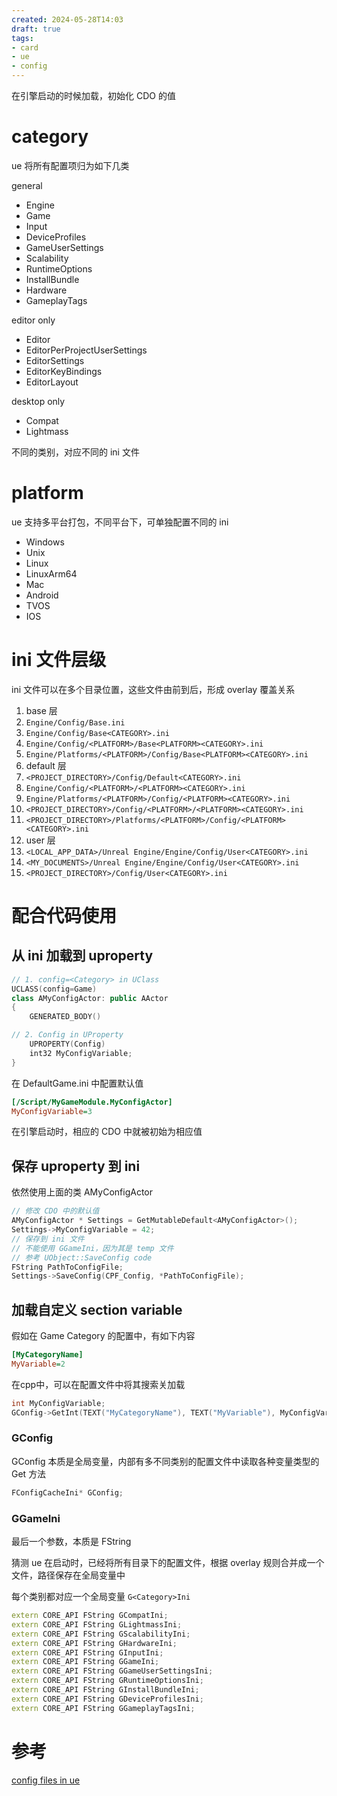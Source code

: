 ```yaml
---
created: 2024-05-28T14:03
draft: true
tags: 
- card
- ue
- config
---
```


在引擎启动的时候加载，初始化 CDO 的值
# category

ue 将所有配置项归为如下几类

general
- Engine
- Game
- Input
- DeviceProfiles
- GameUserSettings
- Scalability
- RuntimeOptions
- InstallBundle
- Hardware
- GameplayTags

editor only
- Editor
- EditorPerProjectUserSettings
- EditorSettings
- EditorKeyBindings
- EditorLayout

desktop only
- Compat
- Lightmass

不同的类别，对应不同的 ini 文件

# platform

ue 支持多平台打包，不同平台下，可单独配置不同的 ini

- Windows
- Unix
- Linux
- LinuxArm64
- Mac
- Android
- TVOS
- IOS

# ini 文件层级

ini 文件可以在多个目录位置，这些文件由前到后，形成 overlay 覆盖关系

1. base 层
2. `Engine/Config/Base.ini`
3. `Engine/Config/Base<CATEGORY>.ini`
4. `Engine/Config/<PLATFORM>/Base<PLATFORM><CATEGORY>.ini`
5. `Engine/Platforms/<PLATFORM>/Config/Base<PLATFORM><CATEGORY>.ini`
6. default 层
7. `<PROJECT_DIRECTORY>/Config/Default<CATEGORY>.ini`
8. `Engine/Config/<PLATFORM>/<PLATFORM><CATEGORY>.ini`
9. `Engine/Platforms/<PLATFORM>/Config/<PLATFORM><CATEGORY>.ini`
10. `<PROJECT_DIRECTORY>/Config/<PLATFORM>/<PLATFORM><CATEGORY>.ini`
11. `<PROJECT_DIRECTORY>/Platforms/<PLATFORM>/Config/<PLATFORM><CATEGORY>.ini`
12. user 层
13. `<LOCAL_APP_DATA>/Unreal Engine/Engine/Config/User<CATEGORY>.ini`
14. `<MY_DOCUMENTS>/Unreal Engine/Engine/Config/User<CATEGORY>.ini`
15. `<PROJECT_DIRECTORY>/Config/User<CATEGORY>.ini`

# 配合代码使用

## 从 ini 加载到 uproperty

```cpp
// 1. config=<Category> in UClass
UCLASS(config=Game)
class AMyConfigActor: public AActor
{
	GENERATED_BODY()

// 2. Config in UProperty
	UPROPERTY(Config)
	int32 MyConfigVariable;
}
```

在 DefaultGame.ini 中配置默认值

```ini
[/Script/MyGameModule.MyConfigActor]
MyConfigVariable=3
```

在引擎启动时，相应的 CDO 中就被初始为相应值

## 保存 uproperty 到 ini

依然使用上面的类 AMyConfigActor

```cpp
// 修改 CDO 中的默认值
AMyConfigActor * Settings = GetMutableDefault<AMyConfigActor>();
Settings->MyConfigVariable = 42;
// 保存到 ini 文件
// 不能使用 GGameIni，因为其是 temp 文件
// 参考 UObject::SaveConfig code
FString PathToConfigFile;
Settings->SaveConfig(CPF_Config, *PathToConfigFile);
```

## 加载自定义 section variable

假如在 Game Category 的配置中，有如下内容

```ini
[MyCategoryName]
MyVariable=2
```

在cpp中，可以在配置文件中将其搜索关加载

```cpp
int MyConfigVariable;
GConfig->GetInt(TEXT("MyCategoryName"), TEXT("MyVariable"), MyConfigVariable, GGameIni);
```

### GConfig

GConfig 本质是全局变量，内部有多不同类别的配置文件中读取各种变量类型的 Get 方法

```cpp
FConfigCacheIni* GConfig;
```

### GGameIni

最后一个参数，本质是 FString

猜测 ue 在启动时，已经将所有目录下的配置文件，根据 overlay 规则合并成一个文件，路径保存在全局变量中

每个类别都对应一个全局变量 `G<Category>Ini`

```cpp
extern CORE_API FString GCompatIni;
extern CORE_API FString GLightmassIni;
extern CORE_API FString GScalabilityIni;
extern CORE_API FString GHardwareIni;
extern CORE_API FString GInputIni;
extern CORE_API FString GGameIni;
extern CORE_API FString GGameUserSettingsIni;
extern CORE_API FString GRuntimeOptionsIni;
extern CORE_API FString GInstallBundleIni;
extern CORE_API FString GDeviceProfilesIni;
extern CORE_API FString GGameplayTagsIni;
```



# 参考

[config files in ue](https://dev.epicgames.com/documentation/en-us/unreal-engine/configuration-files-in-unreal-engine?application_version=5.3)
